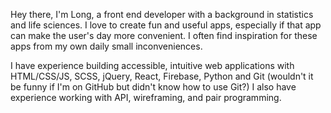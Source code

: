 Hey there, I'm Long, a front end developer with a background in statistics and life sciences. I love to create fun and useful apps, especially if that app can make the user's day more convenient. I often find inspiration for these apps from my own daily small inconveniences. 

I have experience building accessible, intuitive web applications with HTML/CSS/JS, SCSS, jQuery, React, Firebase, Python and Git (wouldn't it be funny if I'm on GitHub but didn't know how to use Git?) I also have experience working with API, wireframing, and pair programming. 
